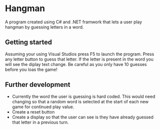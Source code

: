 # Hangman

A program created using C# and .NET framwork that lets a user play hangman by guessing letters in a word.

## Getting started
Assuming your using Visual Studios press F5 to launch the program. Press any letter button to guess that letter. 
If the letter is present in the word you will see the diplay text change. 
Be careful as you only have 10 guesses before you loas the game!

## Further development
- Currently the word the user is guessing is hard coded. This would need changing so that a random word is selected at the start of each new game for continued play value.
- Create a reset button
- Create a display so that the user can see is they have already guessed that letter in a previous turn.
